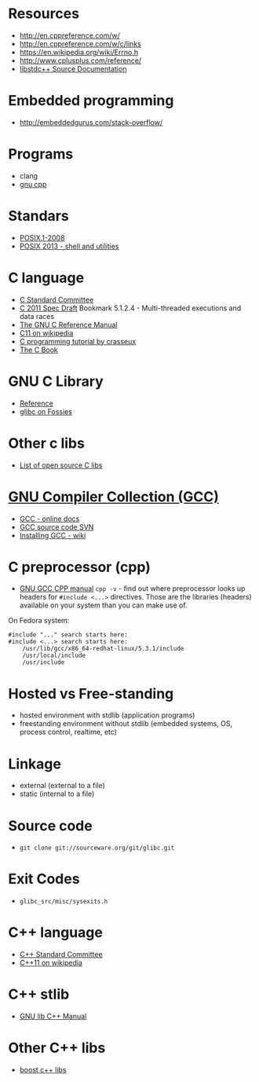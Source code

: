 # Resources
- http://en.cppreference.com/w/
- http://en.cppreference.com/w/c/links
- https://en.wikipedia.org/wiki/Errno.h
- http://www.cplusplus.com/reference/
- [libstdc++ Source Documentation](https://gcc.gnu.org/onlinedocs/gcc-4.6.2/libstdc++/api/)

# Embedded programming
- http://embeddedgurus.com/stack-overflow/

# Programs
- clang
- [gnu cpp](https://gcc.gnu.org/onlinedocs/cpp/index.html)

# Standars
- [POSIX.1-2008](http://pubs.opengroup.org/onlinepubs/9699919799/)
- [POSIX 2013 - shell and utilities](http://pubs.opengroup.org/onlinepubs/9699919799/utilities/contents.html)

# C language
- [C Standard Committee](http://www.open-std.org/jtc1/sc22/wg14/)
- [C 2011 Spec Draft](http://www.open-std.org/jtc1/sc22/wg14/www/docs/n1570.pdf) Bookmark 5.1.2.4 - Multi-threaded executions and data races
- [The GNU C Reference Manual](https://www.gnu.org/software/gnu-c-manual/gnu-c-manual.html)
- [C11 on wikipedia](https://en.wikipedia.org/wiki/C11_(C_standard_revision))
- [C programming tutorial by crasseux](http://www.crasseux.com/books/ctutorial/)
- [The C Book](http://publications.gbdirect.co.uk/c_book/)

# GNU C Library
- [Reference](https://www.gnu.org/software/libc/manual/html_node/index.html)
- [glibc on Fossies](https://fossies.org/dox/glibc-2.23/index.html)

# Other c libs
- [List of open source C libs](http://en.cppreference.com/w/c/links/libs)

# [GNU Compiler Collection (GCC)](https://gcc.gnu.org/)
- [GCC - online docs](https://gcc.gnu.org/onlinedocs/)
- [GCC source code SVN](https://gcc.gnu.org/svn.html)
- [Installing GCC - wiki](https://gcc.gnu.org/wiki/InstallingGCC)

# C preprocessor (cpp)
- [GNU GCC CPP manual](https://gcc.gnu.org/onlinedocs/gcc-6.1.0/cpp/)
`cpp -v` - find out where preprocessor looks up headers for `#include <...>` directives. Those are the libraries (headers) available on your system than you can make use of.

On Fedora system:
```
#include "..." search starts here:
#include <...> search starts here:
    /usr/lib/gcc/x86_64-redhat-linux/5.3.1/include
    /usr/local/include
    /usr/include
```

# Hosted vs Free-standing
- hosted environment with stdlib (application programs)
- freestanding environment without stdlib (embedded systems, OS, process control, realtime, etc)

# Linkage
- external (external to a file)
- static (internal to a file)

# Source code
- `git clone git://sourceware.org/git/glibc.git`

# Exit Codes
- `glibc_src/misc/sysexits.h`

# C++ language
- [C++ Standard Committee](http://www.open-std.org/jtc1/sc22/wg21/)
- [C++11 on wikipedia](https://en.wikipedia.org/wiki/C++11)

# C++ stlib
- [GNU lib C++ Manual](https://gcc.gnu.org/onlinedocs/libstdc++/manual/)

# Other C++ libs
- [boost c++ libs](http://www.boost.org/)
